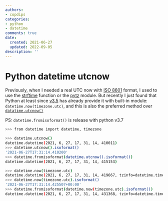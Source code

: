 ```yaml
---
authors:
- copdips
categories:
- python
- datetime
comments: true
date:
  created: 2021-06-27
  updated: 2022-09-05
description: ''
---
```


# Python datetime utcnow

<!-- more -->

Previously, when I needed a real UTC now with [ISO 8601](https://en.wikipedia.org/wiki/ISO_8601) format, I used to use the [strftime](https://docs.python.org/3.9/library/datetime.html#datetime.date.strftime) function or the [pytz](https://pypi.org/project/pytz/) module. But recently I just found that Python at least since [v3.5](https://docs.python.org/3.5/library/datetime.html#datetime.datetime.utcnow) has already provide it with built-in module: `datetime.now(timezone.utc)`, and this is also the preferred method over [`datatime.utcnow()`](https://docs.python.org/3/library/datetime.html#datetime.datetime.utcnow)

PS: `datetime.fromisoformat()` is release with python v3.7

```bash
>>> from datetime import datetime, timezone

>>> datetime.utcnow()
datetime.datetime(2021, 6, 27, 17, 31, 14, 410011)
>>> datetime.utcnow().isoformat()
'2021-06-27T17:31:14.410200'
>>> datetime.fromisoformat(datetime.utcnow().isoformat())
datetime.datetime(2021, 6, 27, 17, 31, 14, 415153)

>>> datetime.now(timezone.utc)
datetime.datetime(2021, 6, 27, 17, 31, 14, 419667, tzinfo=datetime.timezone.utc)
>>> datetime.now(timezone.utc).isoformat()
'2021-06-27T17:31:14.425507+00:00'
>>> datetime.fromisoformat(datetime.now(timezone.utc).isoformat())
datetime.datetime(2021, 6, 27, 17, 31, 14, 431368, tzinfo=datetime.timezone.utc)
```
